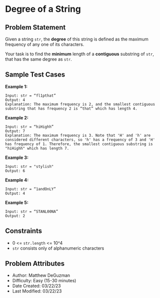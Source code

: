 # Degree of a String

## Problem Statement

Given a string `str`, the **degree** of this string is defined as the maximum frequency of any one of its characters.

Your task is to find the **minimum** length of a **contiguous** substring of `str`, that has the same degree as `str`.

## Sample Test Cases

**Example 1:**

```text
Input: str = “fl1pthat”
Output: 4
Explanation: The maximum frequency is 2, and the smallest contiguous substring that has frequency 2 is “that” which has length 4.
```

**Example 2:**

```text
Input: str = “hiHighh”
Output: 7
Explanation: The maximum frequency is 3. Note that 'H' and 'h' are considered different characters, so 'h' has a frequency of 3 and 'H' has frequency of 1. Therefore, the smallest contiguous substring is "hiHighh" which has length 7.
```

**Example 3:**

```text
Input: str = "stylish"
Output: 6
```

**Example 4:**

```text
Input: str = “1andOnLY”
Output: 4
```

**Example 5:**

```text
Input: str = “STANL00NA”
Output: 2
```

## Constraints

- 0 <= `str.length` <= 10^4
- `str` consists only of alphanumeric characters

## Problem Attributes

- Author: Matthew DeGuzman
- Difficulty: Easy (15-30 minutes)
- Date Created: 03/22/23
- Last Modified: 03/22/23
